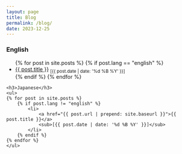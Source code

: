 ```yaml
---
layout: page
title: Blog
permalink: /blog/
date: 2023-12-25
---
```


<div class="post">
    <h3>English</h3>
    <ul>
    {% for post in site.posts %}
        {% if post.lang == "english" %}
            <li>
                <a href="{{ post.url | prepend: site.baseurl }}">{{ post.title }}</a>
                <sub>[{{ post.date | date: '%d %B %Y' }}]</sub>
            </li>
        {% endif %}
    {% endfor %}
    </ul>

    <h3>Japanese</h3>
    <ul>
    {% for post in site.posts %}
        {% if post.lang != "english" %}
            <li>
                <a href="{{ post.url | prepend: site.baseurl }}">{{ post.title }}</a>
                <sub>[{{ post.date | date: '%d %B %Y' }}]</sub>
            </li>
        {% endif %}
    {% endfor %}
    </ul>
</div>
